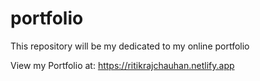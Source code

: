 # portfolio
This repository will be my dedicated to my online portfolio

View my Portfolio at: https://ritikrajchauhan.netlify.app
